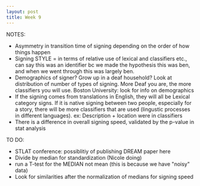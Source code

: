 ```yaml
---
layout: post
title: Week 9
---
```



NOTES:
- Asymmetry in transition time of signing depending on the order of how things happen
- Signing STYLE = in terms of relative use of lexical and classifiers etc., can say this was an identifier bc we made the hypothesis this was ben, and when we went through this was largely ben. 
- Demographics of signer? Grow up in a deaf household? Look at distribution of number of types of signing. More Deaf you are, the more classifiers you will use. Boston University: look for info on demographics
- If the signing comes from translations in English, they will all be Lexical category signs. If it is native signing between two people, especially for a story,  there will be more classifiers that are used (lingustic processes in different languages). ex: Description + location were in classifiers
- There is a difference in overall signing speed, validated by the p-value in stat analysis

TO DO:
- STLAT conference: possiblitiy of publishing DREAM paper here
- Divide by median for standardization (Nicole doing)
- run a T-test for the MEDIAN not mean (this is because we have "noisy" data)
- Look for similarities after the normalization of medians for signing speed




